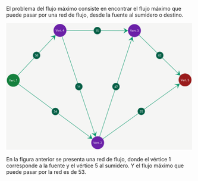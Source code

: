 El problema del flujo máximo consiste en encontrar el flujo máximo que puede pasar por una red de flujo, desde la fuente al sumidero o destino.

<img alt="Problema de flujo máximo" src="/img/Ayuda/FlujoMaximo/FlujoMaximo/FlujoMaximo.png" width="500em">

En la figura anterior se presenta una red de flujo, donde el vértice 1 corresponde a la fuente y el vértice 5 al sumidero. Y el flujo máximo que puede pasar por la red es de 53.